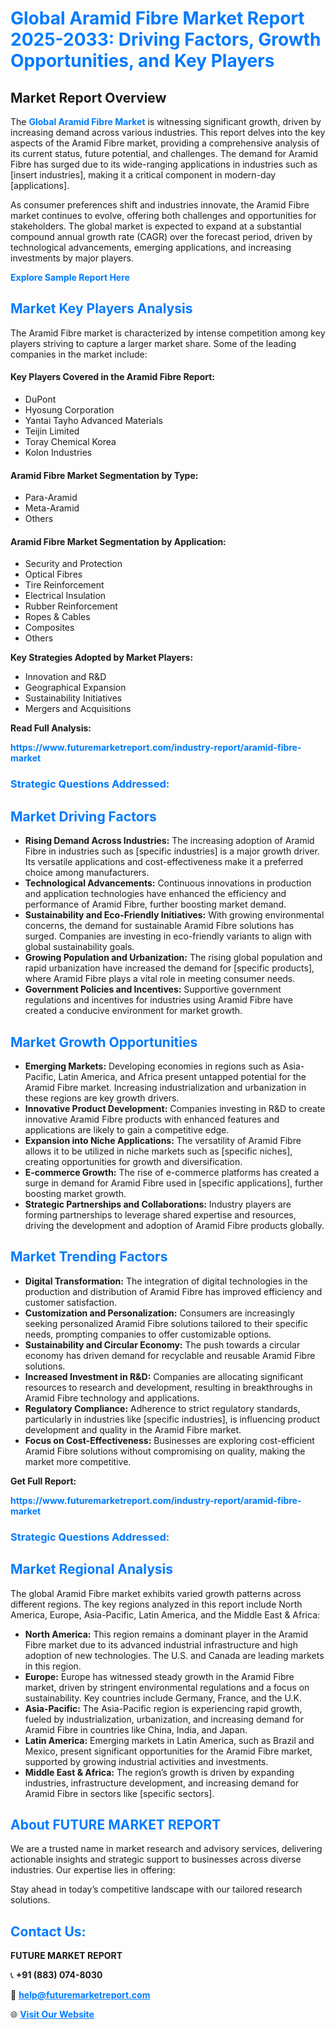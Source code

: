 <h1 style="color: #007BFF;">Global Aramid Fibre Market Report 2025-2033: Driving Factors, Growth Opportunities, and Key Players</h1>

<section id="overview">
<h2>Market Report Overview</h2>
<p>The <a href="https://www.futuremarketreport.com/industry-report/aramid-fibre-market" style="color: #007BFF; text-decoration: none;"><strong>Global Aramid Fibre Market</strong></a> is witnessing significant growth, driven by increasing demand across various industries. This report delves into the key aspects of the Aramid Fibre market, providing a comprehensive analysis of its current status, future potential, and challenges. The demand for Aramid Fibre has surged due to its wide-ranging applications in industries such as [insert industries], making it a critical component in modern-day [applications].</p>
<p>As consumer preferences shift and industries innovate, the Aramid Fibre market continues to evolve, offering both challenges and opportunities for stakeholders. The global market is expected to expand at a substantial compound annual growth rate (CAGR) over the forecast period, driven by technological advancements, emerging applications, and increasing investments by major players.</p>
</section>

<section id="overview">
<p><a href="https://www.futuremarketreport.com/request-sample/reportId=115054" style="color: #007BFF; text-decoration: none;"><strong>Explore Sample Report Here</strong></a></p>
</section>

<section id="key-players">
<h2 style="color: #007BFF;">Market Key Players Analysis</h2>
<p>The Aramid Fibre market is characterized by intense competition among key players striving to capture a larger market share. Some of the leading companies in the market include:</p>
<h4>Key Players Covered in the Aramid Fibre Report:</h4>
<ul><li>DuPont</li><li>Hyosung Corporation</li><li>Yantai Tayho Advanced Materials</li><li>Teijin Limited</li><li>Toray Chemical Korea</li><li>Kolon Industries</li></ul>
<h4>Aramid Fibre Market Segmentation by Type:</h4>
<ul><li>Para-Aramid</li><li>Meta-Aramid</li><li>Others</li></ul>

<h4>Aramid Fibre Market Segmentation by Application:</h4>
<ul><li>Security and Protection</li><li>Optical Fibres</li><li>Tire Reinforcement</li><li>Electrical Insulation</li><li>Rubber Reinforcement</li><li>Ropes &amp; Cables</li><li>Composites</li><li>Others</li></ul>
<p><strong>Key Strategies Adopted by Market Players:</strong></p>
<ul>
<li>Innovation and R&D</li>
<li>Geographical Expansion</li>
<li>Sustainability Initiatives</li>
<li>Mergers and Acquisitions</li>
</ul>
</section>

<section>
<p><strong>Read Full Analysis: </strong></p><a href="https://www.futuremarketreport.com/industry-report/aramid-fibre-market" style="color: #007BFF; text-decoration: none;"><strong>https://www.futuremarketreport.com/industry-report/aramid-fibre-market</strong></a>
<h3 style="color: #007BFF;">Strategic Questions Addressed:</h3>
</section>

<section id="driving-factors">
<h2 style="color: #007BFF;">Market Driving Factors</h2>
<ul>
<li><strong>Rising Demand Across Industries:</strong> The increasing adoption of Aramid Fibre in industries such as [specific industries] is a major growth driver. Its versatile applications and cost-effectiveness make it a preferred choice among manufacturers.</li>
<li><strong>Technological Advancements:</strong> Continuous innovations in production and application technologies have enhanced the efficiency and performance of Aramid Fibre, further boosting market demand.</li>
<li><strong>Sustainability and Eco-Friendly Initiatives:</strong> With growing environmental concerns, the demand for sustainable Aramid Fibre solutions has surged. Companies are investing in eco-friendly variants to align with global sustainability goals.</li>
<li><strong>Growing Population and Urbanization:</strong> The rising global population and rapid urbanization have increased the demand for [specific products], where Aramid Fibre plays a vital role in meeting consumer needs.</li>
<li><strong>Government Policies and Incentives:</strong> Supportive government regulations and incentives for industries using Aramid Fibre have created a conducive environment for market growth.</li>
</ul>
</section>

<section id="growth-opportunities">
<h2 style="color: #007BFF;">Market Growth Opportunities</h2>
<ul>
<li><strong>Emerging Markets:</strong> Developing economies in regions such as Asia-Pacific, Latin America, and Africa present untapped potential for the Aramid Fibre market. Increasing industrialization and urbanization in these regions are key growth drivers.</li>
<li><strong>Innovative Product Development:</strong> Companies investing in R&D to create innovative Aramid Fibre products with enhanced features and applications are likely to gain a competitive edge.</li>
<li><strong>Expansion into Niche Applications:</strong> The versatility of Aramid Fibre allows it to be utilized in niche markets such as [specific niches], creating opportunities for growth and diversification.</li>
<li><strong>E-commerce Growth:</strong> The rise of e-commerce platforms has created a surge in demand for Aramid Fibre used in [specific applications], further boosting market growth.</li>
<li><strong>Strategic Partnerships and Collaborations:</strong> Industry players are forming partnerships to leverage shared expertise and resources, driving the development and adoption of Aramid Fibre products globally.</li>
</ul>
</section>

<section id="trending-factors">
<h2 style="color: #007BFF;">Market Trending Factors</h2>
<ul>
<li><strong>Digital Transformation:</strong> The integration of digital technologies in the production and distribution of Aramid Fibre has improved efficiency and customer satisfaction.</li>
<li><strong>Customization and Personalization:</strong> Consumers are increasingly seeking personalized Aramid Fibre solutions tailored to their specific needs, prompting companies to offer customizable options.</li>
<li><strong>Sustainability and Circular Economy:</strong> The push towards a circular economy has driven demand for recyclable and reusable Aramid Fibre solutions.</li>
<li><strong>Increased Investment in R&D:</strong> Companies are allocating significant resources to research and development, resulting in breakthroughs in Aramid Fibre technology and applications.</li>
<li><strong>Regulatory Compliance:</strong> Adherence to strict regulatory standards, particularly in industries like [specific industries], is influencing product development and quality in the Aramid Fibre market.</li>
<li><strong>Focus on Cost-Effectiveness:</strong> Businesses are exploring cost-efficient Aramid Fibre solutions without compromising on quality, making the market more competitive.</li>
</ul>
</section>

<section>
<p><strong>Get Full Report: </strong></p><a href="https://www.futuremarketreport.com/industry-report/aramid-fibre-market" style="color: #007BFF; text-decoration: none;"><strong>https://www.futuremarketreport.com/industry-report/aramid-fibre-market</strong></a>
<h3 style="color: #007BFF;">Strategic Questions Addressed:</h3>
</section>


<section id="regional-analysis">
<h2 style="color: #007BFF;">Market Regional Analysis</h2>
<p>The global Aramid Fibre market exhibits varied growth patterns across different regions. The key regions analyzed in this report include North America, Europe, Asia-Pacific, Latin America, and the Middle East & Africa:</p>
<ul>
<li><strong>North America:</strong> This region remains a dominant player in the Aramid Fibre market due to its advanced industrial infrastructure and high adoption of new technologies. The U.S. and Canada are leading markets in this region.</li>
<li><strong>Europe:</strong> Europe has witnessed steady growth in the Aramid Fibre market, driven by stringent environmental regulations and a focus on sustainability. Key countries include Germany, France, and the U.K.</li>
<li><strong>Asia-Pacific:</strong> The Asia-Pacific region is experiencing rapid growth, fueled by industrialization, urbanization, and increasing demand for Aramid Fibre in countries like China, India, and Japan.</li>
<li><strong>Latin America:</strong> Emerging markets in Latin America, such as Brazil and Mexico, present significant opportunities for the Aramid Fibre market, supported by growing industrial activities and investments.</li>
<li><strong>Middle East & Africa:</strong> The region’s growth is driven by expanding industries, infrastructure development, and increasing demand for Aramid Fibre in sectors like [specific sectors].</li>
</ul>
</section>

<footer>
<h2 style="color: #007BFF;">About FUTURE MARKET REPORT</h2>
<p>We are a trusted name in market research and advisory services, delivering actionable insights and strategic support to businesses across diverse industries. Our expertise lies in offering:</p>

<p>Stay ahead in today’s competitive landscape with our tailored research solutions.</p>

<h2 style="color: #007BFF;">Contact Us:</h2>
<p><strong>FUTURE MARKET REPORT</strong></p>
<p>📞 <strong>+91 (883) 074-8030</strong></p>
<p>📧 <strong><a href="mailto:help@futuremarketreport.com" style="color: #007BFF;">help@futuremarketreport.com</a></strong></p>
<p>🌐 <strong><a href="https://www.futuremarketreport.com/" style="color: #007BFF;">Visit Our Website</a></strong></p>
</footer>